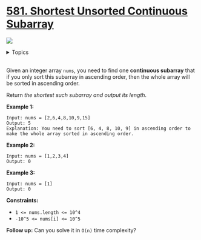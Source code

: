 # [581. Shortest Unsorted Continuous Subarray](https://leetcode-cn.com/problems/shortest-unsorted-continuous-subarray/)

![](https://img.shields.io/badge/Difficulty-Medium-F8AF40.svg)


<details>
<summary>Topics</summary>

* [`Stack`](https://leetcode.com/tag/stack/)
* [`Greedy`](https://leetcode.com/tag/greedy/)
* [`Array`](https://leetcode.com/tag/array/)
* [`Two Pointers`](https://leetcode.com/tag/two-pointers/)
* [`Sorting`](https://leetcode.com/tag/sorting)
* [`Monotonic Stack`](https://leetcode.com/tag/monotonic-stack/)

</details>
<br />

Given an integer array `nums`, you need to find one **continuous subarray** that if you only sort this subarray in ascending order, then the whole array will be sorted in ascending order.

Return *the shortest such subarray and output its length*.

**Example 1:**

```
Input: nums = [2,6,4,8,10,9,15]
Output: 5
Explanation: You need to sort [6, 4, 8, 10, 9] in ascending order to make the whole array sorted in ascending order.
```

**Example 2:**

```
Input: nums = [1,2,3,4]
Output: 0
```

**Example 3:**

```
Input: nums = [1]
Output: 0
```

**Constraints:**

 + `1 <= nums.length <= 10^4`
 + `-10^5 <= nums[i] <= 10^5`
 

**Follow up:** Can you solve it in `O(n)` time complexity?

